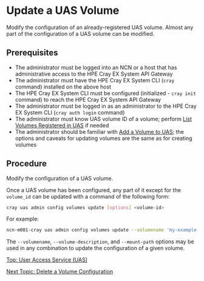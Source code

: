 # Update a UAS Volume

Modify the configuration of an already-registered UAS volume. Almost any part of the configuration of a UAS volume can be modified.

## Prerequisites

* The administrator must be logged into an NCN or a host that has administrative access to the HPE Cray EX System API Gateway
* The administrator must have the HPE Cray EX System CLI (`cray` command) installed on the above host
* The HPE Cray EX System CLI must be configured (initialized - `cray init` command) to reach the HPE Cray EX System API Gateway
* The administrator must be logged in as an administrator to the HPE Cray EX System CLI (`cray auth login` command)
* The administrator must know UAS volume ID of a volume; perform [List Volumes Registered in UAS](List_Volumes_Registered_in_UAS.md) if needed
* The administrator should be familiar with [Add a Volume to UAS](Add_a_Volume_to_UAS.md); the options and caveats for updating volumes are the same as for creating volumes

## Procedure

Modify the configuration of a UAS volume.

Once a UAS volume has been configured, any part of it except for the `volume_id` can be updated with a command of the following form:

```bash
cray uas admin config volumes update [options] <volume-id>
```

For example:

```bash
ncn-m001-cray uas admin config volumes update --volumename 'my-example-volume' a0066f48-9867-4155-9268-d001a4430f5c
```

The `--volumename`, `--volume-description`, and `--mount-path` options may be used in any combination to update the configuration of a given volume.

[Top: User Access Service (UAS)](README.md)

[Next Topic: Delete a Volume Configuration](Delete_a_Volume_Configuration.md)
